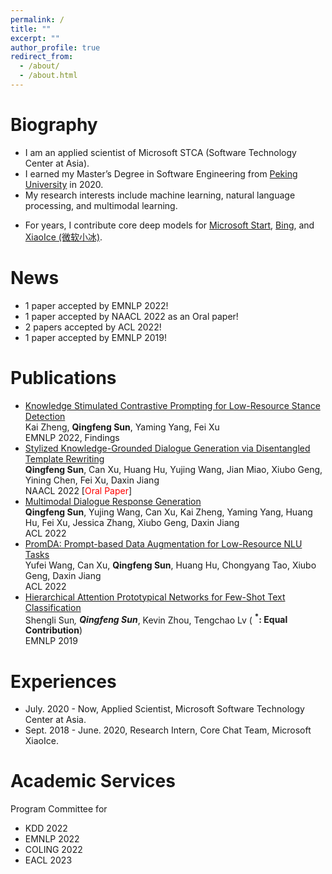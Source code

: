 ```yaml
---
permalink: /
title: ""
excerpt: ""
author_profile: true
redirect_from: 
  - /about/
  - /about.html
---
```

<style>
red { color: red }
yellow { color: yellow }
</style>

# Biography
* I am an applied scientist of Microsoft STCA (Software Technology Center at Asia).
* I earned my Master’s Degree in Software Engineering from [Peking University](https://english.pku.edu.cn/) in 2020.
* My research interests include machine learning, natural language processing, and multimodal learning. 
<!-- * More details, please refer to [Publications](https://victorsungo.github.io/publications/) tab. -->
* For years, I contribute core deep models for [Microsoft Start](https://www.msn.com/en-us/feed), [Bing](https://www.bing.com/?scope=web&mkt=en-US), and [XiaoIce (微软小冰)](https://www.xiaoice.com/).

<!-- # Hiring

I'm always looking for highly self-motivated students to work with me as research interns. Please email me if you are passionate about natural language processing. -->

# News
* 1 paper accepted by EMNLP 2022!
* 1 paper accepted by NAACL 2022 as an Oral paper!
* 2 papers accepted by ACL 2022!
* 1 paper accepted by EMNLP 2019!


# Publications <!--  [Google Scholar](https://scholar.google.com/citations?user=GLMKUEwAAAAJ&hl=en) -->


* [Knowledge Stimulated Contrastive Prompting for Low-Resource Stance Detection]() <br>
  Kai Zheng, <b>Qingfeng Sun</b>, Yaming Yang, Fei Xu <br>
  EMNLP 2022, Findings
* [Stylized Knowledge-Grounded Dialogue Generation via Disentangled Template Rewriting](https://arxiv.org/abs/2204.05610)  <br> 
  <b>Qingfeng Sun</b>, Can Xu, Huang Hu, Yujing Wang, Jian Miao, Xiubo Geng, Yining Chen, Fei Xu,  Daxin Jiang <br>
  NAACL 2022 [<red>Oral Paper</red>]
* [Multimodal Dialogue Response Generation](https://arxiv.org/abs/2110.08515) <br> 
  <b>Qingfeng Sun</b>, Yujing Wang, Can Xu, Kai Zheng, Yaming Yang, Huang Hu, Fei Xu, Jessica Zhang, Xiubo Geng, Daxin Jiang   
  ACL 2022
* [PromDA: Prompt-based Data Augmentation for Low-Resource NLU Tasks](https://arxiv.org/abs/2202.12499) <br> 
  Yufei Wang, Can Xu, <b>Qingfeng Sun</b>, Huang Hu, Chongyang Tao, Xiubo Geng, Daxin Jiang <br> 
  ACL 2022
* [Hierarchical Attention Prototypical Networks for Few-Shot Text Classification](https://aclanthology.org/D19-1045) <br> 
  Shengli Sun<b><sup>*</sup></b>, <b>Qingfeng Sun<sup>*</sup></b>, Kevin Zhou, Tengchao Lv ( <b><sup>*</sup>:  Equal Contribution</b>) <br> 
  EMNLP 2019

# Experiences
* July. 2020 - Now, Applied Scientist, Microsoft Software Technology Center at Asia.
* Sept. 2018 - June. 2020, Research Intern, Core Chat Team, Microsoft XiaoIce.

# Academic Services
Program Committee for
* KDD 2022
* EMNLP 2022
* COLING 2022
* EACL 2023

<!-- <script type="text/javascript" id="clustrmaps" src="//clustrmaps.com/map_v2.js?d=GIYrAuVIIomuTmW8ySsSiQpWNounHBsNjj1emBKHBss&cl=ffffff&w=300&t=m"></script> -->
<script type='text/javascript' id='clustrmaps' src='//cdn.clustrmaps.com/map_v2.js?cl=ffffff&w=320&t=tt&d=GIYrAuVIIomuTmW8ySsSiQpWNounHBsNjj1emBKHBss'></script>
